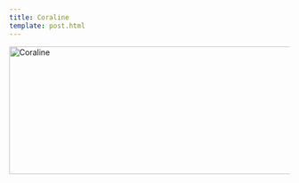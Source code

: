 ```yaml
---
title: Coraline
template: post.html
---
```

[<img class="alignnone size-large wp-image-642" src="https://s3.amazonaws.com/rewferguson.com/img/Frame-Squeezer/Coraline-1024x368.jpg" alt="Coraline" width="640" height="230" />][1]

 [1]: https://s3.amazonaws.com/rewferguson.com/img/Frame-Squeezer/Coraline.jpg
